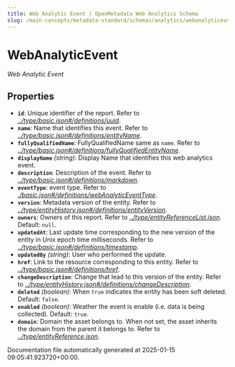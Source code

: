 ```yaml
---
title: Web Analytic Event | OpenMetadata Web Analytics Schema
slug: /main-concepts/metadata-standard/schemas/analytics/webanalyticevent
---
```


# WebAnalyticEvent

*Web Analytic Event*

## Properties

- **`id`**: Unique identifier of the report. Refer to *[../type/basic.json#/definitions/uuid](#/type/basic.json#/definitions/uuid)*.
- **`name`**: Name that identifies this event. Refer to *[../type/basic.json#/definitions/entityName](#/type/basic.json#/definitions/entityName)*.
- **`fullyQualifiedName`**: FullyQualifiedName same as `name`. Refer to *[../type/basic.json#/definitions/fullyQualifiedEntityName](#/type/basic.json#/definitions/fullyQualifiedEntityName)*.
- **`displayName`** *(string)*: Display Name that identifies this web analytics event.
- **`description`**: Description of the event. Refer to *[../type/basic.json#/definitions/markdown](#/type/basic.json#/definitions/markdown)*.
- **`eventType`**: event type. Refer to *[./basic.json#/definitions/webAnalyticEventType](#basic.json#/definitions/webAnalyticEventType)*.
- **`version`**: Metadata version of the entity. Refer to *[../type/entityHistory.json#/definitions/entityVersion](#/type/entityHistory.json#/definitions/entityVersion)*.
- **`owners`**: Owners of this report. Refer to *[../type/entityReferenceList.json](#/type/entityReferenceList.json)*. Default: `null`.
- **`updatedAt`**: Last update time corresponding to the new version of the entity in Unix epoch time milliseconds. Refer to *[../type/basic.json#/definitions/timestamp](#/type/basic.json#/definitions/timestamp)*.
- **`updatedBy`** *(string)*: User who performed the update.
- **`href`**: Link to the resource corresponding to this entity. Refer to *[../type/basic.json#/definitions/href](#/type/basic.json#/definitions/href)*.
- **`changeDescription`**: Change that lead to this version of the entity. Refer to *[../type/entityHistory.json#/definitions/changeDescription](#/type/entityHistory.json#/definitions/changeDescription)*.
- **`deleted`** *(boolean)*: When `true` indicates the entity has been soft deleted. Default: `false`.
- **`enabled`** *(boolean)*: Weather the event is enable (i.e. data is being collected). Default: `true`.
- **`domain`**: Domain the asset belongs to. When not set, the asset inherits the domain from the parent it belongs to. Refer to *[../type/entityReference.json](#/type/entityReference.json)*.


Documentation file automatically generated at 2025-01-15 09:05:41.923720+00:00.
